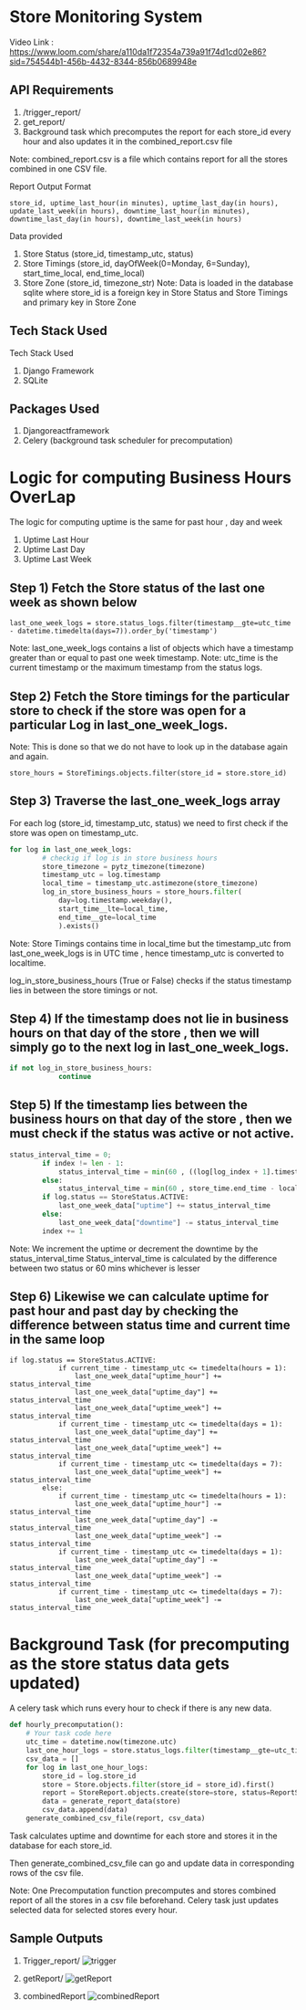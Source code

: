 # Store Monitoring System
Video Link : https://www.loom.com/share/a110da1f72354a739a91f74d1cd02e86?sid=754544b1-456b-4432-8344-856b0689948e
## API Requirements
1)	/trigger_report/
2)	get_report/
3)	Background task which precomputes the report for each store_id every hour and also updates it in the combined_report.csv file

Note: combined_report.csv is a file which contains report for all the stores combined in one CSV file.

Report Output Format
```
store_id, uptime_last_hour(in minutes), uptime_last_day(in hours), update_last_week(in hours), downtime_last_hour(in minutes), downtime_last_day(in hours), downtime_last_week(in hours)
```

Data provided
1)	Store Status (store_id, timestamp_utc, status)
2)	Store Timings (store_id, dayOfWeek(0=Monday, 6=Sunday), start_time_local, end_time_local)
3)	Store Zone (store_id, timezone_str)
Note: Data is loaded in the database sqlite where store_id is a foreign key in Store Status and Store Timings and primary key in Store Zone

## Tech Stack Used

Tech Stack Used
1)	Django Framework
2)	SQLite


## Packages Used

1)	Djangoreactframework
2)	Celery  (background task scheduler for precomputation)


# Logic for computing Business Hours OverLap
The logic for computing uptime is the same for past hour , day and week
1)	Uptime Last Hour
2)	Uptime Last Day
3)	Uptime Last Week

## Step 1) Fetch the Store status of the last one week as shown below 
```
last_one_week_logs = store.status_logs.filter(timestamp__gte=utc_time - datetime.timedelta(days=7)).order_by('timestamp')
```

Note: last_one_week_logs contains a list of objects which have a timestamp greater than or equal to past one week timestamp.
Note: utc_time is the current timestamp or the maximum timestamp from the status logs.


## Step 2) Fetch the Store timings for the particular store to check if the store was open for a particular Log in last_one_week_logs.

Note: This is done so that we do not have to look up in the database again and again.
```
store_hours = StoreTimings.objects.filter(store_id = store.store_id)
```

## Step 3) Traverse the last_one_week_logs array

For each log (store_id, timestamp_utc, status) we need to first check if the store was open on timestamp_utc.
```python
for log in last_one_week_logs:
        # checkig if log is in store business hours
        store_timezone = pytz_timezone(timezone)
        timestamp_utc = log.timestamp
        local_time = timestamp_utc.astimezone(store_timezone)
        log_in_store_business_hours = store_hours.filter(
            day=log.timestamp.weekday(),
            start_time__lte=local_time,
            end_time__gte=local_time
            ).exists()
```
Note: Store Timings contains time in local_time but the timestamp_utc from last_one_week_logs is in UTC time , hence timestamp_utc is converted to localtime.

log_in_store_business_hours (True or False) checks if the status timestamp lies in between the store timings or not.

## Step 4) If the timestamp does not lie in business hours on that day of the store , then we will simply go to the next log in last_one_week_logs.
```python
if not log_in_store_business_hours:
            continue
```

## Step 5) If the timestamp lies between the business hours on that day of the store , then we must check if the status was active or not active.
```python
status_interval_time = 0;
        if index != len - 1:
            status_interval_time = min(60 , ((log[log_index + 1].timestamp - log[index].timestamp).seconds)/60)
        else:
            status_interval_time = min(60 , store_time.end_time - local_time.time())
        if log.status == StoreStatus.ACTIVE:
            last_one_week_data["uptime"] += status_interval_time
        else:
            last_one_week_data["downtime"] -= status_interval_time
        index += 1
```

Note: We increment the uptime or decrement the downtime by the status_interval_time
Status_interval_time is calculated by the difference between two status or 60 mins whichever is lesser

## Step 6) Likewise we can calculate uptime for past hour and past day by checking the difference between status time and current time in the same loop

```
if log.status == StoreStatus.ACTIVE:
            if current_time - timestamp_utc <= timedelta(hours = 1):
                last_one_week_data["uptime_hour"] += status_interval_time
                last_one_week_data["uptime_day"] += status_interval_time
                last_one_week_data["uptime_week"] += status_interval_time
            if current_time - timestamp_utc <= timedelta(days = 1):
                last_one_week_data["uptime_day"] += status_interval_time
                last_one_week_data["uptime_week"] += status_interval_time
            if current_time - timestamp_utc <= timedelta(days = 7):
                last_one_week_data["uptime_week"] += status_interval_time
        else:
            if current_time - timestamp_utc <= timedelta(hours = 1):
                last_one_week_data["uptime_hour"] -= status_interval_time
                last_one_week_data["uptime_day"] -= status_interval_time
                last_one_week_data["uptime_week"] -= status_interval_time
            if current_time - timestamp_utc <= timedelta(days = 1):
                last_one_week_data["uptime_day"] -= status_interval_time
                last_one_week_data["uptime_week"] -= status_interval_time
            if current_time - timestamp_utc <= timedelta(days = 7):
                last_one_week_data["uptime_week"] -= status_interval_time
```

# Background Task (for precomputing as the store status data gets updated)

A celery task which runs every hour to check if there is any new data.
```python
def hourly_precomputation():
    # Your task code here
    utc_time = datetime.now(timezone.utc)
    last_one_hour_logs = store.status_logs.filter(timestamp__gte=utc_time - datetime.timedelta(hours = 1)).order_by('timestamp')
    csv_data = []
    for log in last_one_hour_logs:
        store_id = log.store_id
        store = Store.objects.filter(store_id = store_id).first()
        report = StoreReport.objects.create(store=store, status=ReportStatus.PENDING , report_id=str(uuid.uuid4()))
        data = generate_report_data(store)
        csv_data.append(data)
    generate_combined_csv_file(report, csv_data)
```

Task calculates uptime and downtime for each store and stores it in the database for each store_id.

Then generate_combined_csv_file can go and update data in corresponding rows of the csv file.

Note: One Precomputation function precomputes and stores combined report of all the stores in a csv file beforehand.
Celery task just updates selected data for selected stores every hour.
## Sample Outputs
1) Trigger_report/
![trigger](https://github.com/rajas2716/Store_Monitoring_API/blob/master/Documentation/trigger.png)

2) getReport/
![getReport](https://github.com/rajas2716/Store_Monitoring_API/blob/master/Documentation/getReport.png)

3) combinedReport
![combinedReport](https://github.com/rajas2716/Store_Monitoring_API/blob/master/Documentation/combinedReport.png)
